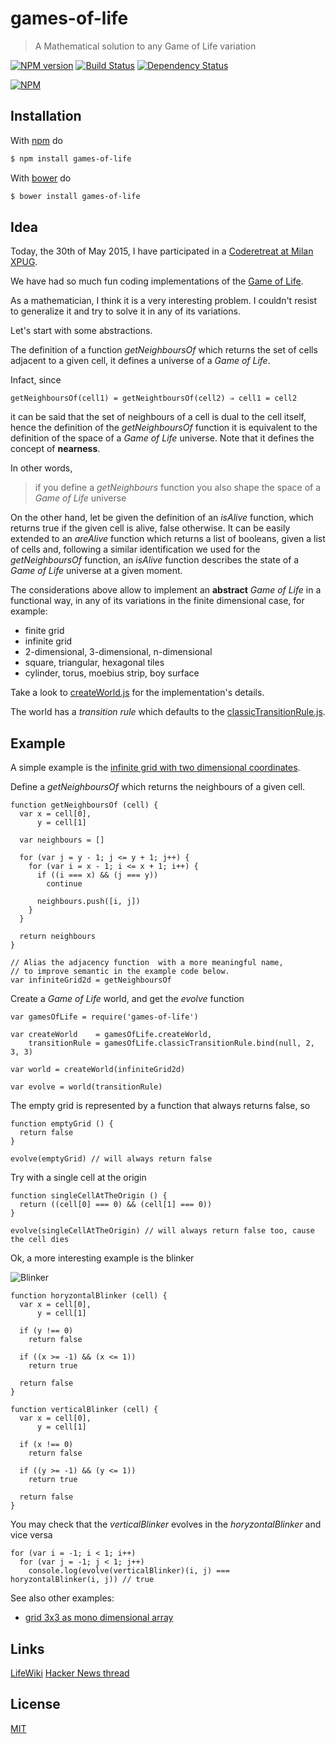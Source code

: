 # games-of-life

> A Mathematical solution to any Game of Life variation

[![NPM version](https://badge.fury.io/js/games-of-life.png)](http://badge.fury.io/js/games-of-life) [![Build Status](https://travis-ci.org/fibo/games-of-life.png?branch=master)](https://travis-ci.org/fibo/games-of-life?branch=master) [![Dependency Status](https://gemnasium.com/fibo/games-of-life.png)](https://gemnasium.com/fibo/games-of-life)

[![NPM](https://nodei.co/npm-dl/games-of-life.png)](https://nodei.co/npm-dl/games-of-life/)

## Installation

With [npm](https://npmjs.org/) do

```bash
$ npm install games-of-life
```

With [bower](http://bower.io/) do

```bash
$ bower install games-of-life
```

## Idea

Today, the 30th of May 2015, I have participated in a [Coderetreat at Milan XPUG](http://coderetreat.org/events/xpug-milan-coderetreat).

We have had so much fun coding implementations of the [Game of Life][1].

As a mathematician, I think it is a very interesting problem. I couldn't resist to generalize it and try to solve it in any of its variations.

Let's start with some abstractions.

The definition of a function *getNeighboursOf* which returns the set of cells adjacent to a given cell, it defines a universe of a *Game of Life*.

Infact, since

    getNeighboursOf(cell1) = getNeightboursOf(cell2) ⇒ cell1 = cell2

it can be said that the set of neighbours of a cell is dual to the cell itself, hence the definition of the *getNeighboursOf* function it is equivalent to the definition of the space of a *Game of Life* universe. Note that it defines the concept of **nearness**.

In other words,

> if you define a *getNeighbours* function you also shape the space of a *Game of Life* universe

On the other hand, let be given the definition of an *isAlive* function, which returns true if the given cell is alive, false otherwise.
It can be easily extended to an *areAlive* function which returns a list of booleans, given a list of cells and, following a similar identification we used for the *getNeighboursOf* function, an *isAlive* function describes the state of a *Game of Life* universe at a given moment.

The considerations above allow to implement an **abstract** *Game of Life* in a functional way, in any of its variations in the finite dimensional case, for example:

* finite grid
* infinite grid
* 2-dimensional, 3-dimensional, n-dimensional
* square, triangular, hexagonal tiles
* cylinder, torus, moebius strip, boy surface

Take a look to [createWorld.js](https://github.com/fibo/games-of-life/blob/master/src/createWorld.js) for the implementation's details.

The world has a *transition rule* which defaults to the [classicTransitionRule.js](https://github.com/fibo/games-of-life/blob/master/src/classicTransitionRule.js).

## Example

A simple example is the [infinite grid with two dimensional coordinates](https://github.com/fibo/games-of-life/blob/master/test/infiniteGridWithTwoDimensionalCoordinates.js).

Define a *getNeighboursOf* which returns the neighbours of a given cell.

```
function getNeighboursOf (cell) {
  var x = cell[0],
      y = cell[1]

  var neighbours = []

  for (var j = y - 1; j <= y + 1; j++) {
    for (var i = x - 1; i <= x + 1; i++) {
      if ((i === x) && (j === y))
        continue

      neighbours.push([i, j])
    }
  }

  return neighbours
}

// Alias the adjacency function  with a more meaningful name,
// to improve semantic in the example code below.
var infiniteGrid2d = getNeighboursOf
```

Create a *Game of Life* world, and get the *evolve* function

```
var gamesOfLife = require('games-of-life')

var createWorld    = gamesOfLife.createWorld,
    transitionRule = gamesOfLife.classicTransitionRule.bind(null, 2, 3, 3)

var world = createWorld(infiniteGrid2d)

var evolve = world(transitionRule)
```

The empty grid is represented by a function that always returns false, so

```
function emptyGrid () {
  return false
}

evolve(emptyGrid) // will always return false
```

Try with a single cell at the origin

```
function singleCellAtTheOrigin () {
  return ((cell[0] === 0) && (cell[1] === 0))
}

evolve(singleCellAtTheOrigin) // will always return false too, cause the cell dies
```

Ok, a more interesting example is the blinker

![Blinker](http://upload.wikimedia.org/wikipedia/commons/9/95/Game_of_life_blinker.gif)

```
function horyzontalBlinker (cell) {
  var x = cell[0],
      y = cell[1]

  if (y !== 0)
    return false

  if ((x >= -1) && (x <= 1))
    return true

  return false
}

function verticalBlinker (cell) {
  var x = cell[0],
      y = cell[1]

  if (x !== 0)
    return false

  if ((y >= -1) && (y <= 1))
    return true

  return false
}
```

You may check that the *verticalBlinker* evolves in the *horyzontalBlinker* and vice versa

```
for (var i = -1; i < 1; i++)
  for (var j = -1; j < 1; j++)
    console.log(evolve(verticalBlinker)(i, j) ===  horyzontalBlinker(i, j)) // true
```

See also other examples:
* [grid 3x3 as mono dimensional array](https://github.com/fibo/games-of-life/blob/master/test/grid3x3AsMonoDimensionalArray.js)

## Links

[LifeWiki][2]
[Hacker News thread][3]

## License

[MIT](http://g14n.info/mit-license)

[1]: http://en.wikipedia.org/wiki/Conway%27s_Game_of_Life "Game of Life"
[2]: http://www.conwaylife.com/wiki/Main_Page "LikeWiki"
[3]: https://news.ycombinator.com/item?id=9632255 "Hacker News thread"
 
